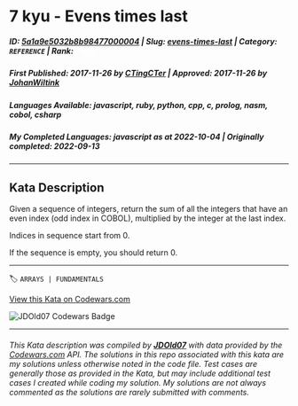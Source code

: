# 7 kyu - Evens times last

##### **ID**: [5a1a9e5032b8b98477000004](https://www.codewars.com/kata/5a1a9e5032b8b98477000004) | **Slug**: [evens-times-last](https://www.codewars.com/kata/5a1a9e5032b8b98477000004) | **Category**: `REFERENCE` | **Rank**: <span style="color:white">7 kyu</span>

##### **First Published**: 2017-11-26 ***by*** [CTingCTer](https://www.codewars.com/users/CTingCTer) | **Approved**: 2017-11-26 ***by*** [JohanWiltink](https://www.codewars.com/users/JohanWiltink)

##### **Languages Available**: javascript, ruby, python, cpp, c, prolog, nasm, cobol, csharp

##### **My Completed Languages**: javascript ***as at*** 2022-10-04 | **Originally completed**: 2022-09-13

---

## Kata Description


Given a sequence of integers, return the sum of all the integers that have an even index (odd index in COBOL), multiplied by the integer at the last index. 



Indices in sequence start from 0.



If the sequence is empty, you should return 0.



---


🏷 `ARRAYS | FUNDAMENTALS`


[View this Kata on Codewars.com](https://www.codewars.com/kata/5a1a9e5032b8b98477000004)

![](https://www.codewars.com/users/jdold07/badges/large "JDOld07 Codewars Badge")

---

###### *This Kata description was compiled by [**JDOld07**](https://tpstech.dev) with data provided by the [Codewars.com](https://www.codewars.com) API.  The solutions in this repo associated with this kata are my solutions unless otherwise noted in the code file.  Test cases are generally those as provided in the Kata, but may include additional test cases I created while coding my solution.  My solutions are not always commented as the solutions are rarely submitted with comments.*
